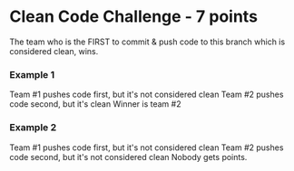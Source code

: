 # Clean Code Challenge - 7 points #

The team who is the FIRST to commit & push code
to this branch which is considered clean, wins.

### Example 1 ###

Team #1 pushes code first, but it's not considered clean
Team #2 pushes code second, but it's clean
Winner is team #2

### Example 2 ###

Team #1 pushes code first, but it's not considered clean
Team #2 pushes code second, but it's not considered clean
Nobody gets points.
